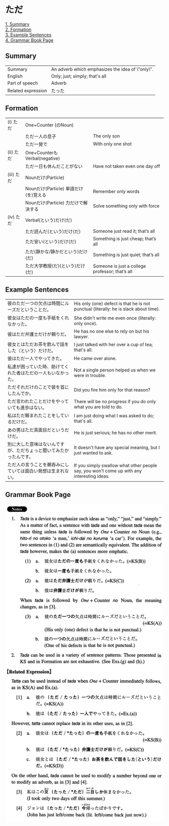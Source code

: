 # ただ

[1. Summary](#summary)<br>
[2. Formation](#formation)<br>
[3. Example Sentences](#example-sentences)<br>
[4. Grammar Book Page](#grammar-book-page)<br>


## Summary

<table><tr>   <td>Summary</td>   <td>An adverb which emphasizes the idea of \"only\".</td></tr><tr>   <td>English</td>   <td>Only; just; simply; that's all</td></tr><tr>   <td>Part of speech</td>   <td>Adverb</td></tr><tr>   <td>Related expression</td>   <td>たった</td></tr></table>

## Formation

<table class="table"><tbody><tr class="tr head"><td class="td"><span class="numbers">(i)</span> <span class="concept">ただ</span></td><td class="td"><span class="concept"></span><span>One+Counter (のNoun)</span> </td><td class="td"></td></tr><tr class="tr"><td class="td"></td><td class="td"><span class="concept">ただ</span><span>一人の息子</span></td><td class="td"><span>The only son</span></td></tr><tr class="tr"><td class="td"></td><td class="td"><span class="concept">ただ</span><span>一発で</span></td><td class="td"><span>With only one shot</span></td></tr><tr class="tr head"><td class="td"><span class="numbers">(ii)</span> <span class="concept">ただ</span></td><td class="td"><span class="concept"></span><span>One+CounterもVerbal(negative)</span> </td><td class="td"></td></tr><tr class="tr"><td class="td"></td><td class="td"><span class="concept">ただ</span><span>一日も休んだことがない</span></td><td class="td"><span>Have not taken even one day off</span></td></tr><tr class="tr head"><td class="td"><span class="numbers">(iii)</span> <span class="concept">ただ</span></td><td class="td"><span class="concept"></span><span>Nounだけ(Particle)</span> </td><td class="td"></td></tr><tr class="tr"><td class="td"></td><td class="td"><span class="concept">Nounだけ(Particle)</span> <span>単語だけ(を)覚える</span></td><td class="td"><span>Remember only words</span></td></tr><tr class="tr"><td class="td"></td><td class="td"><span class="concept">Nounだけ(Particle)</span> <span>力だけで解決する</span></td><td class="td"><span>Solve something only with force</span></td></tr><tr class="tr head"><td class="td"><span class="numbers">(iv)</span> <span class="concept">ただ</span></td><td class="td"><span class="concept"></span><span>Verbal(という)だけ(だ)</span> </td><td class="td"></td></tr><tr class="tr"><td class="td"></td><td class="td"><span class="concept">ただ</span><span>読んだ(という)だけ(だ)</span> </td><td class="td"><span>Someone just read it; that’s all</span></td></tr><tr class="tr"><td class="td"></td><td class="td"><span class="concept">ただ</span><span>安い(という)だけ(だ)</span> </td><td class="td"><span>Something is just cheap; that’s all</span></td></tr><tr class="tr"><td class="td"></td><td class="td"><span class="concept">ただ</span><span>{静かな/静かだという}だけ(だ)</span> </td><td class="td"><span>Something is just quiet; that’s all</span></td></tr><tr class="tr"><td class="td"></td><td class="td"><span class="concept">ただ</span><span>大学教授(だ)(という)だけ(だ)</span> </td><td class="td"><span>Someone is just a college professor; that’s all</span></td></tr></tbody></table>

## Example Sentences

<table><tr>   <td>彼のただ一つの欠点は時間にルーズだということだ。</td>   <td>His only (one) defect is that he is not punctual (literally: he is slack about time).</td></tr><tr>   <td>彼女はただの一度も手紙をくれなかった。</td>   <td>She didn't write me even once (literally: only once).</td></tr><tr>   <td>彼はただ弁護士だけが頼りだ。</td>   <td>He has no one else to rely on but his lawyer.</td></tr><tr>   <td>彼女とはただお茶を飲んで話をした（という）だけだ。</td>   <td>I just talked with her over a cup of tea; that's all.</td></tr><tr>   <td>彼はただ一人でやってきた。</td>   <td>He came over alone.</td></tr><tr>   <td>私達が困っていた時、助けてくれた者はただの一人もいなかった。</td>   <td>Not a single person helped us when we were in trouble.</td></tr><tr>   <td>ただそれだけのことで彼を首にしたんでか。</td>   <td>Did you fire him only for that reason?</td></tr><tr>   <td>ただ言われたことだけをやっていても進歩はない。</td>   <td>There will be no progress if you do only what you are told to do.</td></tr><tr>   <td>私はただ頼まれたことをしているだけだ。</td>   <td>I am just doing what I was asked to do; that's all.</td></tr><tr>   <td>あの男はただ真面目だというだけだ。</td>   <td>He is just serious; he has no other merit.</td></tr><tr>   <td>別に大した意味はないんですが、ただちょっと聞いてみたかったんです。</td>   <td>It doesn't have any special meaning, but I just wanted to ask.</td></tr><tr>   <td>ただ人の言うことを鵜呑みにしていては面白い発想は生まれない。</td>   <td>If you simply swallow what other people say, you won't come up with any interesting ideas.</td></tr></table>

## Grammar Book Page

![](../img/Intermediateただ.png)

